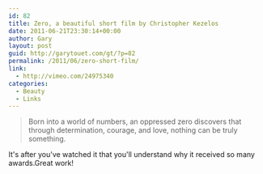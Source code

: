 ```yaml
---
id: 82
title: Zero, a beautiful short film by Christopher Kezelos
date: 2011-06-21T23:30:14+00:00
author: Gary
layout: post
guid: http://garytouet.com/gt/?p=82
permalink: /2011/06/zero-short-film/
link:
  - http://vimeo.com/24975340
categories:
  - Beauty
  - Links
---
```

<blockquote>Born into a world of numbers, an oppressed zero discovers that through determination, courage, and love, nothing can be truly something.</blockquote>
It's after you've watched it that you'll understand why it received so many awards.Great work!